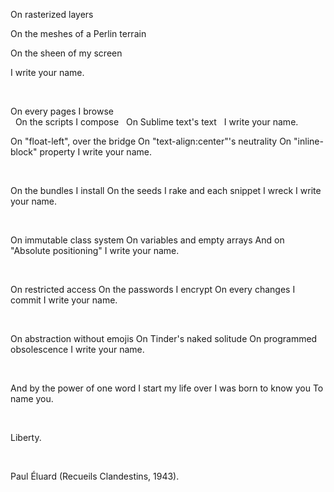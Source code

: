 

On rasterized layers  

On the meshes of a Perlin terrain 

On the sheen of my screen 

I write your name.  

&nbsp;

On every pages I browse  
&nbsp;
On the scripts I compose
&nbsp;
On Sublime text's text
&nbsp;
I write your name.
&nbsp;
&nbsp;
&nbsp;
 
On "float-left", over the bridge
On "text-align:center"'s neutrality
On "inline-block" property
I write your name.

&nbsp;
 
On the bundles I install
On the seeds I rake
and each snippet I wreck
I write your name.

&nbsp;

On immutable class system
On variables and empty arrays
And on "Absolute positioning"
I write your name.

&nbsp;

On restricted access
On the passwords I encrypt
On every changes I commit
I write your name.

&nbsp;
 
On abstraction without emojis
On Tinder's naked solitude
On programmed obsolescence
I write your name.

&nbsp;
 
And by the power of one word
I start my life over
I was born to know you
To name you.

&nbsp;
 
Liberty.

&nbsp;
 
Paul Éluard (Recueils Clandestins, 1943).
